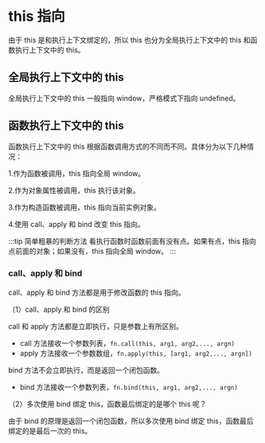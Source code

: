 # this 指向

由于 this 是和执行上下文绑定的，所以 this 也分为全局执行上下文中的 this 和函数执行上下文中的 this。

## 全局执行上下文中的 this

全局执行上下文中的 this 一般指向 window，严格模式下指向 undefined。

## 函数执行上下文中的 this

函数执行上下文中的 this 根据函数调用方式的不同而不同。具体分为以下几种情况：

1.作为函数被调用，this 指向全局 window。

2.作为对象属性被调用，this 执行该对象。

3.作为构造函数被调用，this 指向当前实例对象。

4.使用 call、apply 和 bind 改变 this 指向。

:::tip 简单粗暴的判断方法
看执行函数时函数前面有没有点。如果有点，this 指向点前面的对象；如果没有，this 指向全局 window。
:::

### call、apply 和 bind

call、apply 和 bind 方法都是用于修改函数的 this 指向。

（1）call、apply 和 bind 的区别

call 和 apply 方法都是立即执行，只是参数上有所区别。

- call 方法接收一个参数列表，`fn.call(this, arg1, arg2,..., argn)`
- apply 方法接收一个参数数组，`fn.apply(this, [arg1, arg2,..., argn])`

bind 方法不会立即执行，而是返回一个闭包函数。

- bind 方法接收一个参数列表，`fn.bind(this, arg1, arg2,..., argn)`

（2）多次使用 bind 绑定 this，函数最后绑定的是哪个 this 呢？

由于 bind 的原理是返回一个闭包函数，所以多次使用 bind 绑定 this，函数最后绑定的是最后一次的 this。
